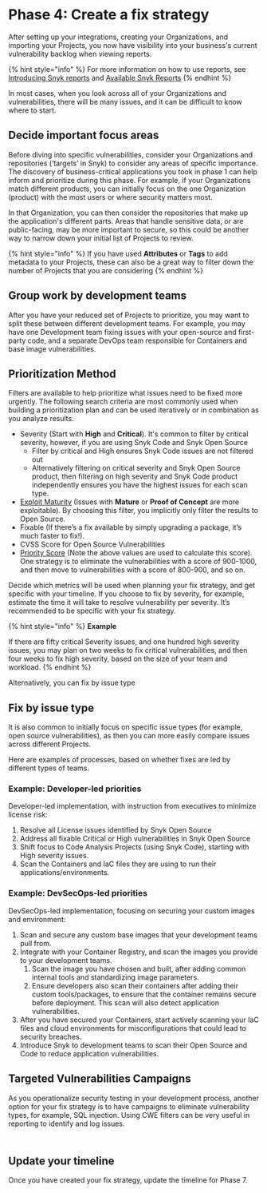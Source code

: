 # Phase 4: Create a fix strategy

After setting up your integrations, creating your Organizations, and importing your Projects, you now have visibility into your business's current vulnerability backlog when viewing reports.&#x20;

{% hint style="info" %}
For more information on how to use reports, see[ Introducing Snyk reports](https://docs.snyk.io/manage-risk/reporting/getting-started-with-snyk-reports) and [Available Snyk Reports](https://docs.snyk.io/manage-risk/reporting/available-snyk-reports)
{% endhint %}

In most cases, when you look across all of your Organizations and vulnerabilities, there will be many issues, and it can be difficult to know where to start.

## Decide important focus areas

Before diving into specific vulnerabilities, consider your Organizations and repositories (‘targets’ in Snyk) to consider any areas of specific importance. The discovery of business-critical applications you took in phase 1 can help inform and prioritize during this phase. For example, if your Organizations match different products, you can initially focus on the one Organization (product) with the most users or where security matters most.&#x20;

In that Organization, you can then consider the repositories that make up the application's different parts. Areas that handle sensitive data, or are public-facing, may be more important to secure, so this could be another way to narrow down your initial list of Projects to review.

{% hint style="info" %}
If you have used **Attributes** or **Tags** to add metadata to your Projects, these can also be a great way to filter down the number of Projects that you are considering
{% endhint %}

## Group work by development teams

After you have your reduced set of Projects to prioritize, you may want to split these between different development teams. For example, you may have one Development team fixing issues with your open-source and first-party code, and a separate DevOps team responsible for Containers and base image vulnerabilities.

## Prioritization Method

Filters are available to help prioritize what issues need to be fixed more urgently. The following search criteria are most commonly used when building a prioritization plan and can be used iteratively or in combination as you analyze results.&#x20;

* Severity (Start with **High** and **Critical**). It's common to filter by critical severity, however, if you are using Snyk Code and Snyk Open Source
  * Filter by critical and High ensures Snyk Code issues are not filtered out
  * Alternatively filtering on critical severity and Snyk Open Source product, then filtering on high severity and Snyk Code product independently ensures you have the highest issues for each scan type.
* [Exploit Maturity](https://snyk.io/blog/whats-so-wild-about-exploits-in-the-wild-and-how-can-we-prioritize-accordingly/) (Issues with **Mature** or **Proof of Concept** are more exploitable). By choosing this filter, you implicitly only filter the results to Open Source.
* Fixable (If there’s a fix available by simply upgrading a package, it’s much faster to fix!).  &#x20;
* CVSS Score for Open Source Vulnerabilities
* [Priority Score](https://docs.snyk.io/manage-risk/priorities-for-fixing-issues/priority-score) (Note the above values are used to calculate this score). One strategy is to eliminate the vulnerabilities with a score of 900-1000, and then move to vulnerabilities with a score of 800-900, and so on.

Decide which metrics will be used when planning your fix strategy, and get specific with your timeline. If you choose to fix by severity, for example, estimate the time it will take to resolve vulnerability per severity. It’s recommended to be specific with your fix strategy.&#x20;

{% hint style="info" %}
**Example**

If there are fifty critical Severity issues, and one hundred high severity issues,  you may plan on two weeks to fix critical vulnerabilities, and then four weeks to fix high severity, based on the size of your team and workload.&#x20;
{% endhint %}

Alternatively, you can fix by issue type

## Fix by issue type

It is also common to initially focus on specific issue types (for example, open source vulnerabilities), as then you can more easily compare issues across different Projects.&#x20;

Here are examples of processes, based on whether fixes are led by different types of teams.

### Example: Developer-led priorities

Developer-led implementation, with instruction from executives to minimize license risk:

1. Resolve all License issues identified by Snyk Open Source
2. Address all fixable Critical or High vulnerabilities in Snyk Open Source
3. Shift focus to Code Analysis Projects (using Snyk Code), starting with High severity issues.
4. Scan the Containers and IaC files they are using to run their applications/environments.

### Example: DevSecOps-led priorities

DevSecOps-led implementation, focusing on securing your custom images and environment:

1. Scan and secure any custom base images that your development teams pull from.
2. Integrate with your Container Registry, and scan the images you provide to your development teams.
   1. Scan the image you have chosen and built, after adding common internal tools and standardizing image parameters.
   2. Ensure developers also scan their containers after adding their custom tools/packages, to ensure that the container remains secure before deployment. This scan will also detect application vulnerabilities.
3. After you have secured your Containers, start actively scanning your IaC files and cloud environments for misconfigurations that could lead to security breaches.
4. Introduce Snyk to development teams to scan their Open Source and Code to reduce application vulnerabilities.

## Targeted Vulnerabilities Campaigns

As you operationalize security testing in your development process, another option for your fix strategy is to have campaigns to eliminate vulnerability types, for example, SQL injection. Using CWE filters can be very useful in reporting to identify and log issues.

\
Update your timeline
--------------------

Once you have created your fix strategy, update the timeline for Phase 7.
